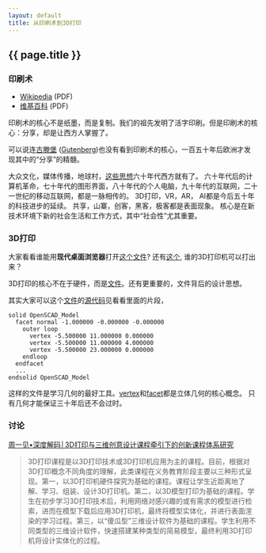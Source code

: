 ```yaml
---
layout: default
title: 从印刷术到3D打印
---
```


## {{ page.title }}

### 印刷术

- [Wikipedia](printing_en.pdf) (PDF)
- [维基百科](printing_cn.pdf) (PDF)

印刷术的核心不是纸墨，而是复制。我们的祖先发明了活字印刷。但是印刷术的核心：分享，却是让西方人掌握了。

可以说连[古滕堡](Gutenberg_cn.pdf) ([Gutenberg](Gutenberg_en.pdf))也没有看到印刷术的核心，一百五十年后欧洲才发现其中的“分享”的精髓。 

大众文化，媒体传播，地球村，[这些思想](Gutenberg_Galaxy.pdf)六十年代西方就有了。
六十年代后的计算机革命，七十年代的图形界面，八十年代的个人电脑，九十年代的互联网，二十一世纪的移动互联网，都是一脉相传的。
3D打印，VR，AR， AI都是今后五十年的科技进步的延续。 共享，山寨，创客，黑客，极客都是表面现象。 
核心是在新技术环境下新的社会生活和工作方式，其中“社会性”尤其重要。

### 3D打印

大家看看谁能用**现代桌面浏览器**打开[这个文件](https://github.com/skalnik/secret-bear-clip/blob/master/stl/clip.stl)?
还有[这个](https://github.com/canadaduane/house/blob/master/kitchen/faucet/faucet_fix2.stl), 谁的3D打印机可以打出来？

3D打印的核心不在于硬件，而是[文件](https://help.github.com/articles/3d-file-viewer/)。还有更重要的，文件背后的设计思想。

其实大家可以这个[文件](https://github.com/gklyne/things/blob/master/ServoBox/Servobox.stl)的[源代码](https://raw.githubusercontent.com/gklyne/things/master/ServoBox/Servobox.stl)见看看里面的片段，

```stl
solid OpenSCAD_Model
  facet normal -1.000000 -0.000000 -0.000000
    outer loop
      vertex -5.500000 11.000000 0.000000
      vertex -5.500000 11.000000 4.000000
      vertex -5.500000 23.000000 0.000000
    endloop
  endfacet
  ...
endsolid OpenSCAD_Model
```

这样的文件是学习几何的最好工具。[vertex](vertex.pdf)和[facet](facet.pdf)都是立体几何的核心概念。
只有几何才能保证三十年后还不会过时。

### 讨论

[周一见•深度解码│3D打印与三维创意设计课程牵引下的创新课程体系研究](http://mp.weixin.qq.com/s?__biz=MjM5NDgxMzY2MQ==&mid=2650396806&idx=1&sn=95e7e295f25db10228cfcbd51547788c&scene=1&srcid=0411mF3Xsnp0jF4ShqyjpKWs)

> 3D打印课程是以3D打印技术或3D打印机应用为主的课程。目前，根据对3D打印概念不同角度的理解，此类课程在义务教育阶段主要以三种形式呈现。第一，以3D打印机硬件探究为基础的课程。课程让学生近距离地了解、学习、组装、设计3D打印机。第二，以3D模型打印为基础的课程。学生在初步学习3D打印技术后，利用网络对感兴趣的或有需求的模型进行检索，进而在模型下载后应用3D打印机，最终将模型实体化，并进行表面渲染的学习过程。第三，以“傻瓜型”三维设计软件为基础的课程。学生利用不同类型的三维设计软件，快速搭建某种类型的简易模型，最终利用3D打印机将设计实体化的过程。

